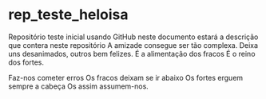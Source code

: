 # rep_teste_heloisa
Repositório teste inicial usando GitHub
neste documento estará a descrição que contera neste repositório
A amizade consegue ser tão complexa.
Deixa uns desanimados, outros bem felizes.
É a alimentação dos fracos
É o reino dos fortes.

Faz-nos cometer erros
Os fracos deixam se ir abaixo
Os fortes erguem sempre a cabeça
Os assim assumem-nos.
